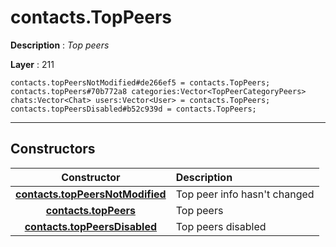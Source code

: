 # contacts.TopPeers

**Description** : *Top peers*

**Layer** : 211

```tl
contacts.topPeersNotModified#de266ef5 = contacts.TopPeers;
contacts.topPeers#70b772a8 categories:Vector<TopPeerCategoryPeers> chats:Vector<Chat> users:Vector<User> = contacts.TopPeers;
contacts.topPeersDisabled#b52c939d = contacts.TopPeers;
```

---

## Constructors

| Constructor | Description |
| :---: | :--- |
| [**contacts.topPeersNotModified**](constructor/contacts.topPeersNotModified) | Top peer info hasn't changed |
| [**contacts.topPeers**](constructor/contacts.topPeers) | Top peers |
| [**contacts.topPeersDisabled**](constructor/contacts.topPeersDisabled) | Top peers disabled |